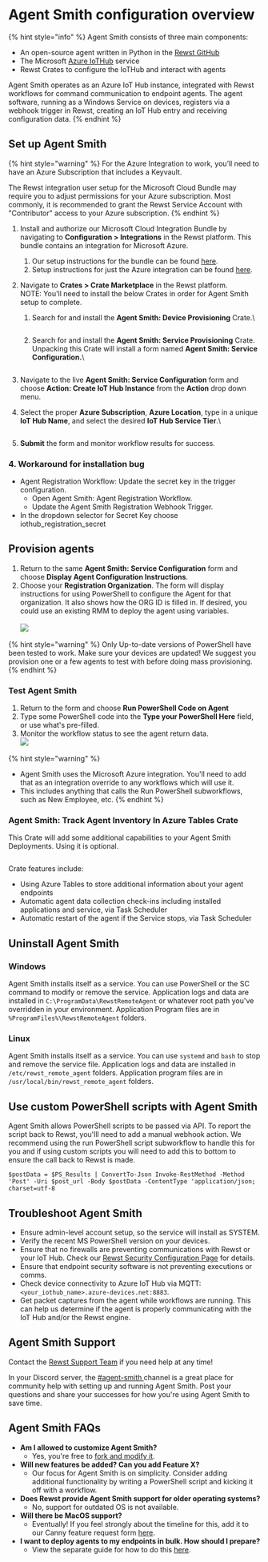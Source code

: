 # Agent Smith configuration overview

{% hint style="info" %}
Agent Smith consists of three main components:

* An open-source agent written in Python in the [Rewst GitHub](https://github.com/RewstApp/agent-smith-go)
* The Microsoft [Azure IoTHub](https://azure.microsoft.com/en-us/products/iot-hub) service
* Rewst Crates to configure the IoTHub and interact with agents

Agent Smith operates as an Azure IoT Hub instance, integrated with Rewst workflows for command communication to endpoint agents. The agent software, running as a Windows Service on devices, registers via a webhook trigger in Rewst, creating an IoT Hub entry and receiving configuration data.
{% endhint %}

## Set up Agent Smith

{% hint style="warning" %}
For the Azure Integration to work, you’ll need to have an Azure Subscription that includes a Keyvault.

The Rewst integration user setup for the Microsoft Cloud Bundle may require you to adjust permissions for your Azure subscription. Most commonly, it is recommended to grant the Rewst Service Account with "Contributor" access to your Azure subscription.
{% endhint %}

1. Install and authorize our Microsoft Cloud Integration Bundle by navigating to **Configuration > Integrations** in the Rewst platform. This bundle contains an integration for Microsoft Azure.
   1. Our setup instructions for the bundle can be found [here](https://docs.rewst.help/documentation/integrations/cloud/microsoft-cloud-integration-bundle).
   2. Setup instructions for just the Azure integration can be found [here](https://docs.rewst.help/documentation/integrations/cloud/microsoft-cloud-integration-bundle/microsoft-azure/microsoft-azure-integration-setup).
2. Navigate to **Crates > Crate Marketplace** in the Rewst platform.\
   NOTE: You'll need to install the below Crates in order for Agent Smith setup to complete.
   1.  Search for and install the **Agent Smith: Device Provisioning** Crate.\\

       <figure><img src="../../.gitbook/assets/Screenshot 2025-02-07 at 1.35.34 PM.png" alt=""><figcaption></figcaption></figure>
   2.  Search for and install the **Agent Smith: Service Provisioning** Crate. Unpacking this Crate will install a form named **Agent Smith: Service Configuration.**\\

       <figure><img src="../../.gitbook/assets/Screenshot 2025-02-07 at 1.36.54 PM.png" alt=""><figcaption></figcaption></figure>
3. Navigate to the live **Agent Smith: Service Configuration** form and choose **Action: Create IoT Hub Instance** from the **Action** drop down menu.
4.  Select the proper **Azure Subscription**, **Azure Location**, type in a unique **IoT Hub Name**, and select the desired **IoT Hub Service Tier**.\\

    <figure><img src="../../.gitbook/assets/Screenshot 2025-02-07 at 2.43.55 PM.png" alt=""><figcaption></figcaption></figure>
5. **Submit** the form and monitor workflow results for success.

### 4. Workaround for installation bug

* Agent Registration Workflow: Update the secret key in the trigger configuration.
  * Open Agent Smith: Agent Registration Workflow.
  * Update the Agent Smith Registration Webhook Trigger.
* In the dropdown selector for Secret Key choose iothub\_registration\_secret

## Provision agents

1. Return to the same **Agent Smith: Service Configuration** form and choose **Display Agent Configuration Instructions**.
2. Choose your **Registration Organization**. The form will display instructions for using PowerShell to configure the Agent for that organization. It also shows how the ORG ID is filled in. If desired, you could use an existing RMM to deploy the agent using variables.\
   \
   ![](<../../.gitbook/assets/Screenshot 2025-02-07 at 2.50.37 PM.png>)

{% hint style="warning" %}
Only Up-to-date versions of PowerShell have been tested to work. Make sure your devices are updated! We suggest you provision one or a few agents to test with before doing mass provisioning.
{% endhint %}

### Test Agent Smith

1. Return to the form and choose **Run PowerShell Code on Agent**
2. Type some PowerShell code into the **Type your PowerShell Here** field, or use what's pre-filled.
3. Monitor the workflow status to see the agent return data.\
   ![](<../../.gitbook/assets/Screenshot 2025-02-07 at 2.54.04 PM.png>)

{% hint style="warning" %}
* Agent Smith uses the Microsoft Azure integration. You'll need to add that as an integration override to any workflows which will use it.
* This includes anything that calls the Run PowerShell subworkflows, such as New Employee, etc.
{% endhint %}

### Agent Smith: Track Agent Inventory In Azure Tables Crate

This Crate will add some additional capabilities to your Agent Smith Deployments. Using it is optional.

<figure><img src="../../.gitbook/assets/Screenshot 2025-02-07 at 2.57.50 PM.png" alt=""><figcaption></figcaption></figure>

Crate features include:

* Using Azure Tables to store additional information about your agent endpoints
* Automatic agent data collection check-ins including installed applications and service, via Task Scheduler
* Automatic restart of the agent if the Service stops, via Task Scheduler

## Uninstall Agent Smith

### Windows

Agent Smith installs itself as a service. You can use PowerShell or the SC command to modify or remove the service. Application logs and data are installed in `C:\ProgramData\RewstRemoteAgent` or whatever root path you've overridden in your environment. Application Program files are in `%ProgramFiles%\RewstRemoteAgent` folders.

### Linux

Agent Smith installs itself as a service. You can use `systemd` and `bash` to stop and remove the service file. Application logs and data are installed in `/etc/rewst_remote_agent` folders. Application program files are in `/usr/local/bin/rewst_remote_agent` folders.

## Use custom PowerShell scripts with Agent Smith

Agent Smith allows PowerShell scripts to be passed via API. To report the script back to Rewst, you'lll need to add a manual webhook action. We recommend using the run PowerShell script subworkflow to handle this for you and if using custom scripts you will need to add this to bottom to ensure the call back to Rewst is made.

```
$postData = $PS_Results | ConvertTo-Json Invoke-RestMethod -Method 'Post' -Uri $post_url -Body $postData -ContentType 'application/json; charset=utf-8
```

## Troubleshoot Agent Smith

* Ensure admin-level account setup, so the service will install as SYSTEM.
* Verify the recent MS PowerShell version on your devices.
* Ensure that no firewalls are preventing communications with Rewst or your IoT Hub. Check our [Rewst Security Configuration Page](https://docs.rewst.help/security) for details.
* Ensure that endpoint security software is not preventing executions or comms.
* Check device connectivity to Azure IoT Hub via MQTT: `<your_iothub_name>.azure-devices.net:8883`.
* Get packet captures from the agent while workflows are running. This can help us determine if the agent is properly communicating with the IoT Hub and/or the Rewst engine.

## Agent Smith Support

Contact the [Rewst Support Team](https://docs.rewst.help/support-and-community/roc-support) if you need help at any time!

In your Discord server, the [#agent-smith ](https://discord.com/channels/936789089703845988/1184866106482110608)channel is a great place for community help with setting up and running Agent Smith. Post your questions and share your successes for how you're using Agent Smith to save time.

## Agent Smith FAQs

* **Am I allowed to customize Agent Smith?**
  * Yes, you're free to [fork and modify it](https://github.com/RewstApp/agent-smith-go).
* **Will new features be added? Can you add Feature X?**
  * Our focus for Agent Smith is on simplicity. Consider adding additional functionality by writing a PowerShell script and kicking it off with a workflow.
* **Does Rewst provide Agent Smith support for older operating systems?**
  * No, support for outdated OS is not available.
* **Will there be MacOS support?**
  * Eventually! If you feel strongly about the timeline for this, add it to our Canny feature request form [here](https://rewst.canny.io/agent-smith).
* **I want to deploy agents to my endpoints in bulk. How should I prepare?**
  * View the separate guide for how to do this [here](bulk-onboarding-with-agent-smith.md).
